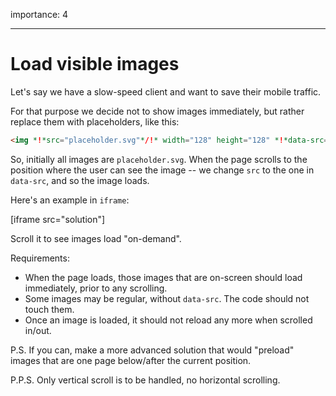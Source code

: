 importance: 4

---

# Load visible images

Let's say we have a slow-speed client and want to save their mobile traffic.

For that purpose we decide not to show images immediately, but rather replace them with placeholders, like this:

```html
<img *!*src="placeholder.svg"*/!* width="128" height="128" *!*data-src="real.jpg"*/!*>
```

So, initially all images are `placeholder.svg`. When the page scrolls to the position where the user can see the image -- we change `src` to the one in `data-src`, and so the image loads.

Here's an example in `iframe`:

[iframe src="solution"]

Scroll it to see images load "on-demand".

Requirements:

-   When the page loads, those images that are on-screen should load immediately, prior to any scrolling.
-   Some images may be regular, without `data-src`. The code should not touch them.
-   Once an image is loaded, it should not reload any more when scrolled in/out.

P.S. If you can, make a more advanced solution that would "preload" images that are one page below/after the current position.

P.P.S. Only vertical scroll is to be handled, no horizontal scrolling.
